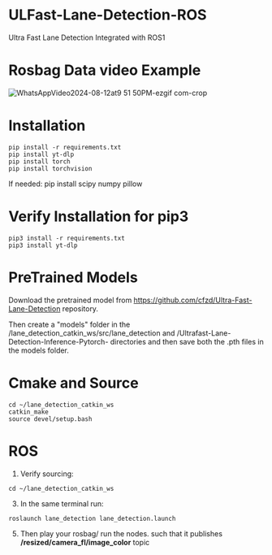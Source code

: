 # ULFast-Lane-Detection-ROS
Ultra Fast Lane Detection Integrated with ROS1

 # Rosbag Data video Example 
![WhatsAppVideo2024-08-12at9 51 50PM-ezgif com-crop](https://github.com/user-attachments/assets/02d1fc0b-983a-41a9-8285-07db2fa2bcaa)

# Installation
```
pip install -r requirements.txt
pip install yt-dlp
pip install torch 
pip install torchvision
```
If needed: pip install scipy numpy pillow

# Verify Installation for pip3
```
pip3 install -r requirements.txt
pip3 install yt-dlp
```
# PreTrained Models
Download the pretrained model from https://github.com/cfzd/Ultra-Fast-Lane-Detection repository.

Then create a "models" folder in the /lane_detection_catkin_ws/src/lane_detection and /Ultrafast-Lane-Detection-Inference-Pytorch- directories and then save both the .pth files in the models folder.

# Cmake and Source
```
cd ~/lane_detection_catkin_ws
catkin_make
source devel/setup.bash
```
# ROS
1. Verify sourcing:
```
cd ~/lane_detection_catkin_ws
```
3. In the same terminal run:
```
roslaunch lane_detection lane_detection.launch
```
5. Then play your rosbag/ run the nodes. such that it publishes **/resized/camera_fl/image_color** topic
